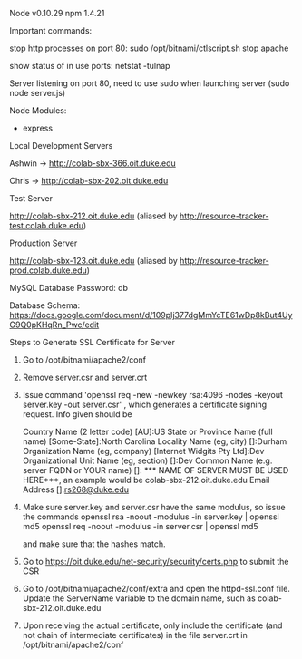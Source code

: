 Node v0.10.29
npm 1.4.21

Important commands:

stop http processes on port 80:  sudo /opt/bitnami/ctlscript.sh stop apache


show status of in use ports: netstat -tulnap


Server listening on port 80, need to use sudo when launching server (sudo node server.js)

Node Modules:

- express

Local Development Servers

Ashwin -> http://colab-sbx-366.oit.duke.edu

Chris -> http://colab-sbx-202.oit.duke.edu

Test Server

http://colab-sbx-212.oit.duke.edu (aliased by http://resource-tracker-test.colab.duke.edu)

Production Server

http://colab-sbx-123.oit.duke.edu (aliased by http://resource-tracker-prod.colab.duke.edu)

MySQL Database Password: db

Database Schema: https://docs.google.com/document/d/109pIj377dgMmYcTE61wDp8kBut4UyG9Q0pKHqRn_Pwc/edit

Steps to Generate SSL Certificate for Server
1) Go to /opt/bitnami/apache2/conf
2) Remove server.csr and server.crt
3) Issue command 'openssl req -new -newkey rsa:4096 -nodes -keyout server.key -out server.csr' , which generates a certificate signing request. Info given should be

    Country Name (2 letter code) [AU]:US
    State or Province Name (full name) [Some-State]:North Carolina
    Locality Name (eg, city) []:Durham
    Organization Name (eg, company) [Internet Widgits Pty Ltd]:Dev
    Organizational Unit Name (eg, section) []:Dev
    Common Name (e.g. server FQDN or YOUR name) []: *** NAME OF SERVER MUST BE USED HERE***, an example would be       colab-sbx-212.oit.duke.edu
    Email Address []:rs268@duke.edu
    
4) Make sure server.key and server.csr have the same modulus, so issue the commands 
    openssl rsa -noout -modulus -in server.key | openssl md5
    openssl req -noout -modulus -in server.csr | openssl md5
    
    and make sure that the hashes match. 

5) Go to https://oit.duke.edu/net-security/security/certs.php to submit the CSR

6) Go to /opt/bitnami/apache2/conf/extra and open the httpd-ssl.conf file. Update the ServerName variable to the domain name, such as colab-sbx-212.oit.duke.edu

7) Upon receiving the actual certificate, only include the certificate (and not chain of intermediate certificates) in the file server.crt in /opt/bitnami/apache2/conf



